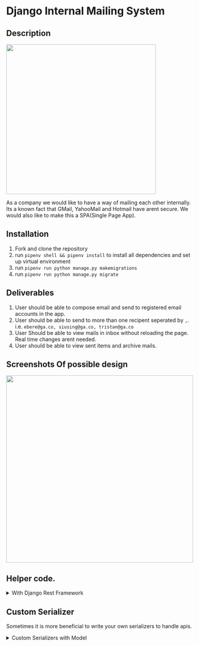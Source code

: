 # Django Internal Mailing System

## Description

<img src="https://i.pinimg.com/originals/56/c4/19/56c419f5a0989103beb622c8d794fffc.jpg" width="400" />

As a company we would like to have a way of mailing each other internally. Its a known fact that GMail, YahooMail and Hotmail have arent secure. We would also like to make this a SPA(Single Page App).

## Installation

1. Fork and clone the repository
1. run `pipenv shell && pipenv install` to install all dependencies and set up virtual environment
1. run `pipenv run python manage.py makemigrations`
1. run `pipenv run python manage.py migrate`

## Deliverables

1. User should be able to compose email and send to registered email accounts in the app.
1. User should be able to send to more than one recipent seperated by `,`. i.e. `ebere@ga.co, siusing@ga.co, tristan@ga.co`
1. User Should be able to view mails in inbox without reloading the page. Real time changes arent needed.
1. User should be able to view sent items and archive mails.

## Screenshots Of possible design
<img src="https://www.getmailbird.com/wp-content/uploads/2020/08/Alternative-to-Mailbox-email-client.png" width="500" />

## Helper code.

<details><summary>With Django Rest Framework</summary>
<p>
You can setup your serializers either with `django-restframework` by creating a `serializer.py` and adding the following code to it.

```python
#serializers.py
class MailSerializer(serializers.ModelSerializer):
    class Meta:
      model = Mail
      fields = '__all__'
```

```python
#views.py
@api_view(['GET', 'PUT'])
 def mails_api(request, id):
      try:
        mail = Mail.objects.get(pk=id)

        return JsonResponse(mail.serialize(), status=200)
      except Mail.DoesNotExist:
        return JsonResponse({"message" : "Data not found"}, status=400)
      
      if request.method == 'PUT':
        serialize = MailSerializer(instance=mail, data=request.data)

        if serialize.is_valid():
            serialize.save()
            return Response(serialize.data)
        else:
            return Response(serialize.errors)
      
      serialize = MailSerializer(mail)
      return Response(serialize.data)
```
</p>
</details>

## Custom Serializer
Sometimes it is more beneficial to write your own serializers to handle apis.

<details><summary>Custom Serializers with Model</summary>
<p>
You can also write your own serializer as so:

```python
#models.py
class Mail(models.Model):
  content = models.Text_Field()
  sender = models.ForeignKey(User, related_name="mails", on_delete=models.CASCADE)
  recipients = models.ManyToManyField("User", related_name="emails_received")
  subject = models.CharField(max_length=255)

  def serialize(self):
        return {
            "content": self.content,
            "sender": self.user.email,
            "subject" : self.subject,
            "recipients": [user.email for user in self.recipients.all()]
        }
```

```python
  #views.py
  from django.views.decorators.csrf import csrf_exempt

  @csrf_exempt
  def mails_api(request, id):
      try:
        mail = Mail.objects.get(pk=id)

        return JsonResponse(mail.serialize(), status=200)
      except Mail.DoesNotExist:
        return JsonResponse({"message" : "Data not found"}, status=400)

```
</p>
</details>
